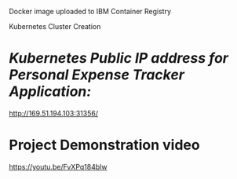 Docker image uploaded to IBM Container Registry 

Kubernetes Cluster Creation

# *Kubernetes Public IP address for Personal Expense Tracker Application:*

http://169.51.194.103:31356/

# **Project Demonstration video**

https://youtu.be/FvXPq184blw
